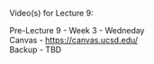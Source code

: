Video(s) for Lecture 9:

Pre-Lecture 9 - Week 3 - Wedneday  
Canvas - https://canvas.ucsd.edu/  
Backup - TBD